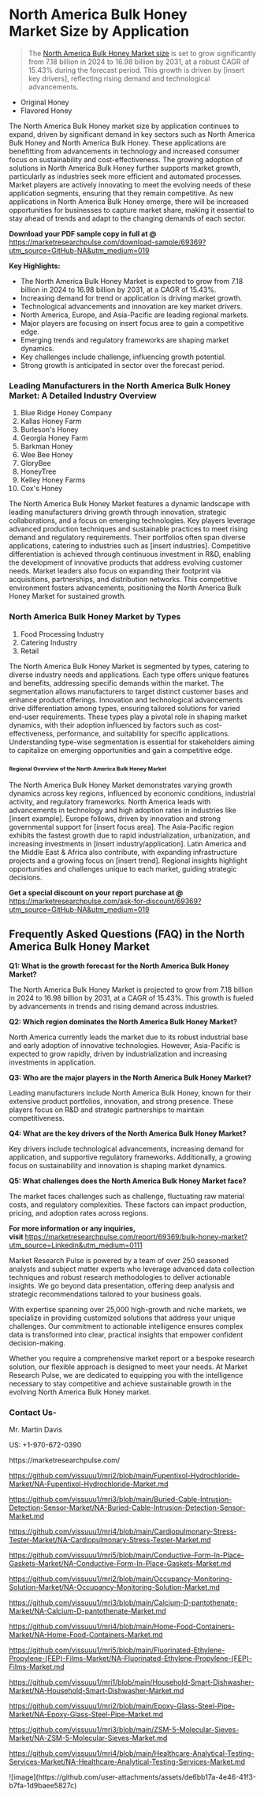 <h1>North America Bulk Honey Market&nbsp;Size by Application</h1><blockquote><p>The <a href="https://marketresearchpulse.com/download-sample/69369?utm_source=GitHub-NA&amp;utm_medium=019">North America Bulk Honey Market size</a> is set to grow significantly from 7.18 billion in 2024 to 16.98 billion by 2031, at a robust CAGR of 15.43% during the forecast period. This growth is driven by [insert key drivers], reflecting rising demand and technological advancements.</p></blockquote><ul><li>Original Honey<li> Flavored Honey</li></ul><p>The North America Bulk Honey market size by application continues to expand, driven by significant demand in key sectors such as North America Bulk Honey and North America Bulk Honey. These applications are benefitting from advancements in technology and increased consumer focus on sustainability and cost-effectiveness. The growing adoption of solutions in North America Bulk Honey further supports market growth, particularly as industries seek more efficient and automated processes. Market players are actively innovating to meet the evolving needs of these application segments, ensuring that they remain competitive. As new applications in North America Bulk Honey emerge, there will be increased opportunities for businesses to capture market share, making it essential to stay ahead of trends and adapt to the changing demands of each sector.</p><p><strong>Download your PDF sample copy in full at @ </strong><a href="https://marketresearchpulse.com/download-sample/69369?utm_source=GitHub-NA&amp;utm_medium=019">https://marketresearchpulse.com/download-sample/69369?utm_source=GitHub-NA&amp;utm_medium=019</a></p><p><strong>Key Highlights: </strong></p><ul><li>The North America Bulk Honey Market is expected to grow from 7.18 billion in 2024 to 16.98 billion by 2031, at a CAGR of 15.43%.</li><li>Increasing demand for trend or application is driving market growth.</li><li>Technological advancements and innovation are key market drivers.</li><li>North America, Europe, and Asia-Pacific are leading regional markets.</li><li>Major players are focusing on insert focus area to gain a competitive edge.</li><li>Emerging trends and regulatory frameworks are shaping market dynamics.</li><li>Key challenges include challenge, influencing growth potential.</li><li>Strong growth is anticipated in sector over the forecast period.</li></ul><h3>Leading Manufacturers in the North America Bulk Honey Market: A Detailed Industry Overview</h3><ol><li>Blue Ridge Honey Company</li><li>Kallas Honey Farm</li><li>Burleson's Honey</li><li>Georgia Honey Farm</li><li>Barkman Honey</li><li>Wee Bee Honey</li><li>GloryBee</li><li>HoneyTree</li><li>Kelley Honey Farms</li><li>Cox's Honey</li></ol><div class="flex max-w-full flex-col flex-grow"><div class="min-h-8 text-message flex w-full flex-col items-end gap-2 whitespace-normal break-words [.text-message+&amp;]:mt-5" dir="auto" data-message-author-role="assistant" data-message-id="fd8432e4-4910-450d-b182-61b7bfb0a01f" data-message-model-slug="gpt-4o"><div class="flex w-full flex-col gap-1 empty:hidden first:pt-[3px]"><div class="markdown prose w-full break-words dark:prose-invert light"><p>The North America Bulk Honey Market features a dynamic landscape with leading manufacturers driving growth through innovation, strategic collaborations, and a focus on emerging technologies. Key players leverage advanced production techniques and sustainable practices to meet rising demand and regulatory requirements. Their portfolios often span diverse applications, catering to industries such as [insert industries]. Competitive differentiation is achieved through continuous investment in R&amp;D, enabling the development of innovative products that address evolving customer needs. Market leaders also focus on expanding their footprint via acquisitions, partnerships, and distribution networks. This competitive environment fosters advancements, positioning the North America Bulk Honey Market for sustained growth.</p></div></div></div></div><h3>North America Bulk Honey Market by Types</h3><ol><li>Food Processing Industry<li> Catering Industry<li> Retail</li></ol><div class="flex max-w-full flex-col flex-grow"><div class="min-h-8 text-message flex w-full flex-col items-end gap-2 whitespace-normal break-words [.text-message+&amp;]:mt-5" dir="auto" data-message-author-role="assistant" data-message-id="084470be-0bb7-4664-bddf-5156b4f41249" data-message-model-slug="gpt-4o-mini"><div class="flex w-full flex-col gap-1 empty:hidden first:pt-[3px]"><div class="markdown prose w-full break-words dark:prose-invert light"><p>The North America Bulk Honey Market is segmented by types, catering to diverse industry needs and applications. Each type offers unique features and benefits, addressing specific demands within the market. The segmentation allows manufacturers to target distinct customer bases and enhance product offerings. Innovation and technological advancements drive differentiation among types, ensuring tailored solutions for varied end-user requirements. These types play a pivotal role in shaping market dynamics, with their adoption influenced by factors such as cost-effectiveness, performance, and suitability for specific applications. Understanding type-wise segmentation is essential for stakeholders aiming to capitalize on emerging opportunities and gain a competitive edge.</p></div></div></div></div><h3><span style="font-size: 11px;">Regional Overview of the North America Bulk Honey Market</span></h3><div class="flex max-w-full flex-col flex-grow"><div class="min-h-8 text-message flex w-full flex-col items-end gap-2 whitespace-normal break-words [.text-message+&amp;]:mt-5" dir="auto" data-message-author-role="assistant" data-message-id="e9038762-ce64-4e30-91c9-9bd413514231" data-message-model-slug="gpt-4o-mini"><div class="flex w-full flex-col gap-1 empty:hidden first:pt-[3px]"><div class="markdown prose w-full break-words dark:prose-invert light"><p>The North America Bulk Honey Market demonstrates varying growth dynamics across key regions, influenced by economic conditions, industrial activity, and regulatory frameworks. North America leads with advancements in technology and high adoption rates in industries like [insert example]. Europe follows, driven by innovation and strong governmental support for [insert focus area]. The Asia-Pacific region exhibits the fastest growth due to rapid industrialization, urbanization, and increasing investments in [insert industry/application]. Latin America and the Middle East &amp; Africa also contribute, with expanding infrastructure projects and a growing focus on [insert trend]. Regional insights highlight opportunities and challenges unique to each market, guiding strategic decisions.</p></div></div></div></div><p><strong>Get a special discount on your report purchase at @ </strong><a href="https://marketresearchpulse.com/ask-for-discount/69369?utm_source=GitHub-NA&amp;utm_medium=019">https://marketresearchpulse.com/ask-for-discount/69369?utm_source=GitHub-NA&amp;utm_medium=019</a></p><h2>Frequently Asked Questions (FAQ) in the North America Bulk Honey Market</h2><p><strong>Q1: What is the growth forecast for the North America Bulk Honey Market?</strong></p><p>The North America Bulk Honey Market is projected to grow from 7.18 billion in 2024 to 16.98 billion by 2031, at a CAGR of 15.43%. This growth is fueled by advancements in trends and rising demand across industries.</p><p><strong>Q2: Which region dominates the North America Bulk Honey Market?</strong></p><p>North America currently leads the market due to its robust industrial base and early adoption of innovative technologies. However, Asia-Pacific is expected to grow rapidly, driven by industrialization and increasing investments in application.</p><p><strong>Q3: Who are the major players in the North America Bulk Honey Market?</strong></p><p>Leading manufacturers include North America Bulk Honey, known for their extensive product portfolios, innovation, and strong presence. These players focus on R&amp;D and strategic partnerships to maintain competitiveness.</p><p><strong>Q4: What are the key drivers of the North America Bulk Honey Market?</strong></p><p>Key drivers include technological advancements, increasing demand for application, and supportive regulatory frameworks. Additionally, a growing focus on sustainability and innovation is shaping market dynamics.</p><p><strong>Q5: What challenges does the North America Bulk Honey Market face?</strong></p><p>The market faces challenges such as challenge, fluctuating raw material costs, and regulatory complexities. These factors can impact production, pricing, and adoption rates across regions.</p><p><strong>For more information or any inquiries, visit&nbsp;</strong><a href="https://marketresearchpulse.com/report/69369/bulk-honey-market?utm_source=Linkedin&utm_medium=0111">https://marketresearchpulse.com/report/69369/bulk-honey-market?utm_source=Linkedin&utm_medium=0111</a></p><p>Market Research Pulse is powered by a team of over 250 seasoned analysts and subject matter experts who leverage advanced data collection techniques and robust research methodologies to deliver actionable insights. We go beyond data presentation, offering deep analysis and strategic recommendations tailored to your business goals.</p><p>With expertise spanning over 25,000 high-growth and niche markets, we specialize in providing customized solutions that address your unique challenges. Our commitment to actionable intelligence ensures complex data is transformed into clear, practical insights that empower confident decision-making.</p><p>Whether you require a comprehensive market report or a bespoke research solution, our flexible approach is designed to meet your needs. At Market Research Pulse, we are dedicated to equipping you with the intelligence necessary to stay competitive and achieve sustainable growth in the evolving North America Bulk Honey market.</p><h3><strong>Contact Us-</strong></h3><p>Mr. Martin Davis</p><p>US: +1-970-672-0390</p><p>https://marketresearchpulse.com/</p><p><a href="https://github.com/vissuuu1/mri2/blob/main/Fupentixol-Hydrochloride-Market/NA-Fupentixol-Hydrochloride-Market.md">https://github.com/vissuuu1/mri2/blob/main/Fupentixol-Hydrochloride-Market/NA-Fupentixol-Hydrochloride-Market.md</a></p><p><a href="https://github.com/vissuuu1/mri3/blob/main/Buried-Cable-Intrusion-Detection-Sensor-Market/NA-Buried-Cable-Intrusion-Detection-Sensor-Market.md">https://github.com/vissuuu1/mri3/blob/main/Buried-Cable-Intrusion-Detection-Sensor-Market/NA-Buried-Cable-Intrusion-Detection-Sensor-Market.md</a></p><p><a href="https://github.com/vissuuu1/mri4/blob/main/Cardiopulmonary-Stress-Tester-Market/NA-Cardiopulmonary-Stress-Tester-Market.md">https://github.com/vissuuu1/mri4/blob/main/Cardiopulmonary-Stress-Tester-Market/NA-Cardiopulmonary-Stress-Tester-Market.md</a></p><p><a href="https://github.com/vissuuu1/mri5/blob/main/Conductive-Form-In-Place-Gaskets-Market/NA-Conductive-Form-In-Place-Gaskets-Market.md">https://github.com/vissuuu1/mri5/blob/main/Conductive-Form-In-Place-Gaskets-Market/NA-Conductive-Form-In-Place-Gaskets-Market.md</a></p><p><a href="https://github.com/vissuuu1/mri2/blob/main/Occupancy-Monitoring-Solution-Market/NA-Occupancy-Monitoring-Solution-Market.md">https://github.com/vissuuu1/mri2/blob/main/Occupancy-Monitoring-Solution-Market/NA-Occupancy-Monitoring-Solution-Market.md</a></p><p><a href="https://github.com/vissuuu1/mri3/blob/main/Calcium-D-pantothenate-Market/NA-Calcium-D-pantothenate-Market.md">https://github.com/vissuuu1/mri3/blob/main/Calcium-D-pantothenate-Market/NA-Calcium-D-pantothenate-Market.md</a></p><p><a href="https://github.com/vissuuu1/mri4/blob/main/Home-Food-Containers-Market/NA-Home-Food-Containers-Market.md">https://github.com/vissuuu1/mri4/blob/main/Home-Food-Containers-Market/NA-Home-Food-Containers-Market.md</a></p><p><a href="https://github.com/vissuuu1/mri5/blob/main/Fluorinated-Ethylene-Propylene-(FEP)-Films-Market/NA-Fluorinated-Ethylene-Propylene-(FEP)-Films-Market.md">https://github.com/vissuuu1/mri5/blob/main/Fluorinated-Ethylene-Propylene-(FEP)-Films-Market/NA-Fluorinated-Ethylene-Propylene-(FEP)-Films-Market.md</a></p><p><a href="https://github.com/vissuuu1/mri1/blob/main/Household-Smart-Dishwasher-Market/NA-Household-Smart-Dishwasher-Market.md">https://github.com/vissuuu1/mri1/blob/main/Household-Smart-Dishwasher-Market/NA-Household-Smart-Dishwasher-Market.md</a></p><p><a href="https://github.com/vissuuu1/mri2/blob/main/Epoxy-Glass-Steel-Pipe-Market/NA-Epoxy-Glass-Steel-Pipe-Market.md">https://github.com/vissuuu1/mri2/blob/main/Epoxy-Glass-Steel-Pipe-Market/NA-Epoxy-Glass-Steel-Pipe-Market.md</a></p><p><a href="https://github.com/vissuuu1/mri3/blob/main/ZSM-5-Molecular-Sieves-Market/NA-ZSM-5-Molecular-Sieves-Market.md">https://github.com/vissuuu1/mri3/blob/main/ZSM-5-Molecular-Sieves-Market/NA-ZSM-5-Molecular-Sieves-Market.md</a></p><p><a href="https://github.com/vissuuu1/mri4/blob/main/Healthcare-Analytical-Testing-Services-Market/NA-Healthcare-Analytical-Testing-Services-Market.md">https://github.com/vissuuu1/mri4/blob/main/Healthcare-Analytical-Testing-Services-Market/NA-Healthcare-Analytical-Testing-Services-Market.md</a></p>
![image](https://github.com/user-attachments/assets/de6bb17a-4e46-41f3-b7fa-1d9baee5827c)

